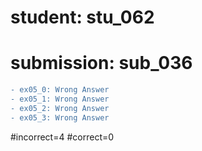 # student: stu_062
# submission: sub_036

```diff
- ex05_0: Wrong Answer
- ex05_1: Wrong Answer
- ex05_2: Wrong Answer
- ex05_3: Wrong Answer
```
#incorrect=4
#correct=0
